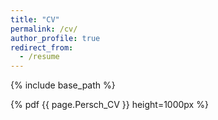 ```yaml
---
title: "CV"
permalink: /cv/
author_profile: true
redirect_from:
  - /resume
---
```


{% include base_path %}

{% pdf {{ page.Persch_CV }} height=1000px %}

<object 
  data="Persch_CV.pdf" 
  width="1000" 
  height="1000" 
  type="application/pdf"></object>
